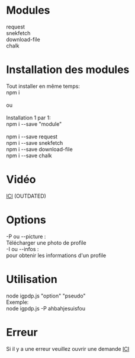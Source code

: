 # Modules

request<br>snekfetch<br>download-file<br>chalk

# Installation des modules

Tout installer en même temps:<br>npm i<br><br>ou<br><br>Installation 1 par 1:<br>npm i --save "module"<br><br>npm i --save request<br>npm i --save snekfetch<br>npm i --save download-file<br>npm i --save chalk

# Vidéo

[ICI](https://www.youtube.com/watch?v=xmK_pczZUFc) (OUTDATED)

# Options

-P ou --picture :<br>Télécharger une photo de profile<br>-I ou --infos :<br>pour obtenir les informations d'un profile
  
# Utilisation

node igpdp.js "option" "pseudo"<br>Exemple:<br>node igpdp.js -P ahbahjesuisfou

# Erreur

Si il y a une erreur veuillez ouvrir une demande [ICI](https://github.com/HideakiAtsuyo/IGPDP/issues)
